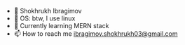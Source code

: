 - 👋 Shokhrukh Ibragimov
- 👀 OS: btw, I use linux
- 🌱 Currently learning MERN stack
- 📫 How to reach me ibragimov.shokhrukh03@gmail.com

<!---
gulphater/gulphater is a ✨ special ✨ repository because its `README.md` (this file) appears on your GitHub profile.
You can click the Preview link to take a look at your changes.
--->
